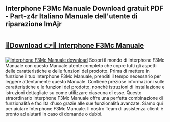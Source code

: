 ## Interphone F3Mc Manuale Download gratuit PDF - Part-z4r Italiano Manuale dell'utente di riparazione lmAjr

# <h2><a href="http://dfesc8p.blite.top/?on=Interphone+F3Mc+Manuale">🔗Download 👉🔴 Interphone F3Mc Manuale</a></h2>

[![Interphone F3Mc Manuale download](https://i.imgur.com/lujVjoI.png)](http://dfesc8p.blite.top/?on=Interphone+F3Mc+Manuale)
Scopri il mondo di Interphone F3Mc Manuale con questo Manuale utente completo che copre tutti gli aspetti delle caratteristiche e delle funzioni del prodotto. Prima di mettere in funzione il tuo Interphone F3Mc Manuale, prenditi il tempo necessario per leggere attentamente questo Manuale. Contiene preziose informazioni sulle caratteristiche e le funzioni del prodotto, nonché istruzioni di installazione e istruzioni dettagliate su come utilizzare ciascuna di esse. Questo straordinario Interphone F3Mc Manuale offre una perfetta combinazione di funzionalità e facilità d'uso grazie alle sue funzionalità avanzate. Siamo qui per aiutare Interphone F3Mc Manuale. Il nostro Team di assistenza clienti è pronto ad aiutarti in caso di domande o dubbi.
